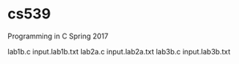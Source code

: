 cs539
=====

Programming in C Spring 2017

lab1b.c
input.lab1b.txt
lab2a.c
input.lab2a.txt
lab3b.c
input.lab3b.txt